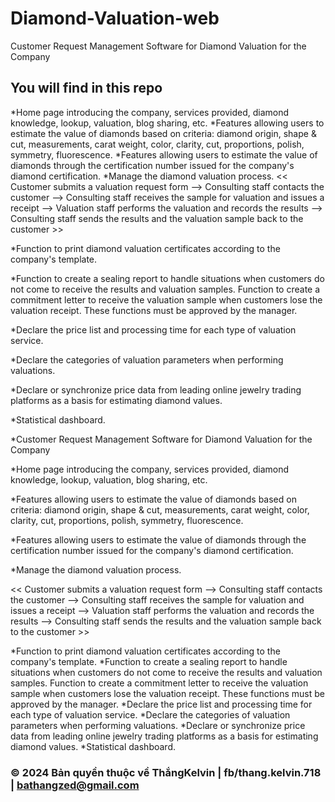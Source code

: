 # Diamond-Valuation-web
Customer Request Management Software for Diamond Valuation for the Company

## You will find in this repo

*Home page introducing the company, services provided, diamond knowledge, lookup, valuation, blog sharing, etc.
*Features allowing users to estimate the value of diamonds based on criteria: diamond origin, shape & cut, measurements, carat weight, color, clarity, cut, proportions, polish, symmetry, fluorescence.
*Features allowing users to estimate the value of diamonds through the certification number issued for the company's diamond certification.
*Manage the diamond valuation process.
<< Customer submits a valuation request form --> Consulting staff contacts the customer --> Consulting staff receives the sample for valuation and issues a receipt --> Valuation staff performs the valuation and records the results --> Consulting staff sends the results and the valuation sample back to the customer >>

*Function to print diamond valuation certificates according to the company's template.

*Function to create a sealing report to handle situations when customers do not come to receive the results and valuation samples. Function to create a commitment letter to receive the valuation sample when customers lose the valuation receipt. These functions must be approved by the manager.

*Declare the price list and processing time for each type of valuation service.

*Declare the categories of valuation parameters when performing valuations.

*Declare or synchronize price data from leading online jewelry trading platforms as a basis for estimating diamond values.

*Statistical dashboard.

*Customer Request Management Software for Diamond Valuation for the Company

*Home page introducing the company, services provided, diamond knowledge, lookup, valuation, blog sharing, etc.

*Features allowing users to estimate the value of diamonds based on criteria: diamond origin, shape & cut, measurements, carat weight, color, clarity, cut, proportions, polish, symmetry, fluorescence.

*Features allowing users to estimate the value of diamonds through the certification number issued for the company's diamond certification.

*Manage the diamond valuation process.

<< Customer submits a valuation request form --> Consulting staff contacts the customer --> Consulting staff receives the sample for valuation and issues a receipt --> Valuation staff performs the valuation and records the results --> Consulting staff sends the results and the valuation sample back to the customer >>

*Function to print diamond valuation certificates according to the company's template.
*Function to create a sealing report to handle situations when customers do not come to receive the results and valuation samples. Function to create a commitment letter to receive the valuation sample when customers lose the valuation receipt. These functions must be approved by the manager.
*Declare the price list and processing time for each type of valuation service.
*Declare the categories of valuation parameters when performing valuations.
*Declare or synchronize price data from leading online jewelry trading platforms as a basis for estimating diamond values.
*Statistical dashboard.
### © 2024 Bản quyền thuộc về ThắngKelvin | fb/thang.kelvin.718 | bathangzed@gmail.com